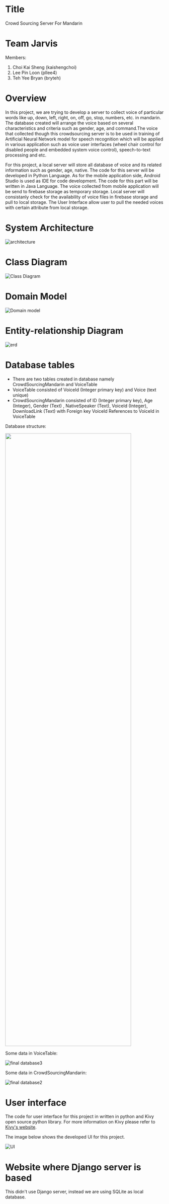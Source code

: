 # Title

Crowd Sourcing Server For Mandarin 

# Team Jarvis

Members:

1. Choi Kai Sheng (kaishengchoi)
2. Lee Pin Loon (pllee4)
3. Teh Yee Bryan (bryteh)

# Overview

  In this project, we are trying to develop a server to collect voice of particular words like up, down, left, right, on, off, go, stop, numbers, etc. in mandarin. The database created will arrange the voice based on several characteristics and criteria such as gender, age, and command.The voice that collected though this crowdsourcing server is to be used in training of Artificial Neural Network model for speech recognition which will be applied in various application such as voice user interfaces (wheel chair control for disabled people and embedded system voice control), speech-to-text processing and etc.

  For this project, a local server will store all database of voice and its related information such as gender, age, native. The code for this server will be developed in Python Language. As for the mobile application side, Android Studio is used as IDE for code development. The code for this part will be written in Java Language. The voice collected from mobile application will be send to firebase storage as temporary storage. Local server will consistanly check for the availability of voice files in firebase storage and pull to local storage. The User Interface allow user to pull the needed voices with certain attribute from local storage.

# System Architecture

![architecture](https://github.com/kaishengchoi/fluffy-palm-tree/blob/master/SystemArchitecture.PNG)


# Class Diagram

![Class Diagram](https://github.com/kaishengchoi/fluffy-palm-tree/blob/master/softvoicecrowdsourcing.jpeg)


# Domain Model

![Domain model](https://user-images.githubusercontent.com/42335542/67346755-5c973100-f572-11e9-8497-2935be5af4a4.jpg)


# Entity-relationship Diagram

![erd](https://github.com/kaishengchoi/fluffy-palm-tree/blob/master/ERD.PNG)


# Database tables

* There are two tables created in database namely CrowdSourcingMandarin and VoiceTable
* VoiceTable consisted of VoiceId (Integer primary key) and Voice (text unique)
* CrowdSourcingMandarin consisted of ID (Integer primary key), Age (Integer), Gender (Text)
  , NativeSpeaker (Text), VoiceId (Integer), DownloadLink (Text) with Foreign key VoiceId References 
  to VoiceId in VoiceTable

Database structure: 

<img src="https://user-images.githubusercontent.com/42335542/71089268-6e482e00-21db-11ea-9230-ffc4280afe4d.png" height="1948" width="400">

Some data in VoiceTable:

![final database3](https://user-images.githubusercontent.com/42335542/71089023-e5c98d80-21da-11ea-84ca-46f32dc16ac2.png)

Some data in CrowdSourcingMandarin:

![final database2](https://user-images.githubusercontent.com/42335542/71089026-e82be780-21da-11ea-8a21-d1086dc92bef.png)                                           

# User interface

The code for user interface for this project in written in python and Kivy open source python library. For more information on Kivy please refer to [Kivy's website](https://kivy.org/#home).

The image below shows the developed UI for this project.

![UI](https://github.com/kaishengchoi/fluffy-palm-tree/blob/master/UI.PNG)


# Website where Django server is based

This didn't use Django server, instead we are using SQLite as local database.

